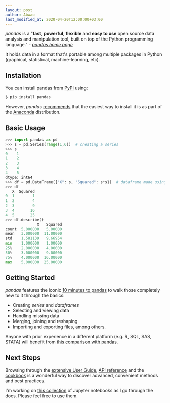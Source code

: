 ```yaml
---
layout: post
author: Abwao
last_modified_at: 2020-04-20T12:00:00+03:00
---
```

*pandas* is a "**fast**, **powerful**, **flexible** and **easy to use** open source data analysis and manipulation tool, built on top of the Python programming language." - *[pandas home page](https://pandas.pydata.org)*

It holds data in a format that's portable among multiple packages in Python (graphical, statistical, machine-learning, etc).

## Installation

You can install pandas from [PyPI](https://pypi.org/project/pandas/) using:

```bash
$ pip install pandas
```

However, *pandas* [recommends](https://pandas.pydata.org/docs/getting_started/install.html) that the easiest way to install it is as part of the [Anaconda](http://docs.continuum.io/anaconda/) distribution.

## Basic Usage

```python
>>> import pandas as pd
>>> s = pd.Series(range(1,6))  # creating a series
>>> s
0    1
1    2
2    3
3    4
4    5
dtype: int64
>>> df = pd.DataFrame({"X": s, "Squared": s*s})  # dataframe made using series s
>>> df
   X  Squared
0  1        1
1  2        4
2  3        9
3  4       16
4  5       25
>>> df.describe()
              X   Squared
count  5.000000   5.00000
mean   3.000000  11.00000
std    1.581139   9.66954
min    1.000000   1.00000
25%    2.000000   4.00000
50%    3.000000   9.00000
75%    4.000000  16.00000
max    5.000000  25.00000
```

## Getting Started

*pandas* features the iconic [10 minutes to pandas](https://pandas.pydata.org/docs/getting_started/10min.html) to walk those completely new to it through the basics:

- Creating *series* and *dataframes*
- Selecting and viewing data
- Handling missing data
- Merging, joining and reshaping
- Importing and exporting files, among others.

Anyone with prior experience in a different platform (e.g. R, SQL, SAS, STATA) will benefit from [this comparison with pandas](https://pandas.pydata.org/docs/getting_started/comparison/index.html).

## Next Steps

Browsing through the [extensive User Guide](https://pandas.pydata.org/docs/user_guide/index.html), [API reference](https://pandas.pydata.org/docs/reference/index.html) and the [cookbook](https://pandas.pydata.org/docs/user_guide/cookbook.html) is a wonderful way to discover advanced, convenient methods and best practices.

I'm working on [this collection](https://github.com/Tim-Abwao/learning-pandas) of Jupyter notebooks as I go through the docs. Please feel free to use them.
